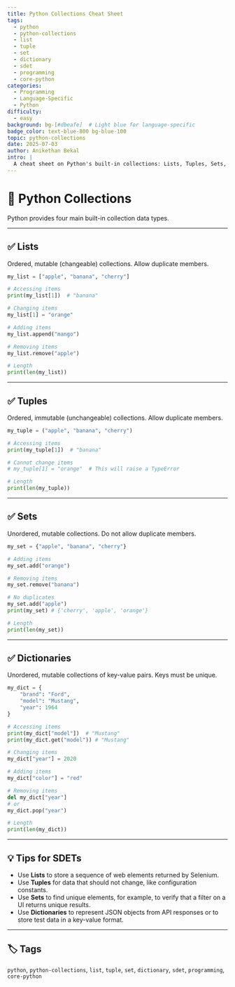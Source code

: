 ```yaml
---
title: Python Collections Cheat Sheet
tags:
  - python
  - python-collections
  - list
  - tuple
  - set
  - dictionary
  - sdet
  - programming
  - core-python
categories:
  - Programming
  - Language-Specific
  - Python
difficulty:
  - easy
background: bg-[#dbeafe]  # Light blue for language-specific
badge_color: text-blue-800 bg-blue-100
topic: python-collections
date: 2025-07-03
author: Anikethan Bekal
intro: |
  A cheat sheet on Python's built-in collections: Lists, Tuples, Sets, and Dictionaries. Understanding their differences and use cases is fundamental for any Python programmer.
---
```


# 📘 Python Collections

Python provides four main built-in collection data types.

---

## ✅ Lists

Ordered, mutable (changeable) collections. Allow duplicate members.

```python
my_list = ["apple", "banana", "cherry"]

# Accessing items
print(my_list[1])  # "banana"

# Changing items
my_list[1] = "orange"

# Adding items
my_list.append("mango")

# Removing items
my_list.remove("apple")

# Length
print(len(my_list))
```

---

## ✅ Tuples

Ordered, immutable (unchangeable) collections. Allow duplicate members.

```python
my_tuple = ("apple", "banana", "cherry")

# Accessing items
print(my_tuple[1])  # "banana"

# Cannot change items
# my_tuple[1] = "orange"  # This will raise a TypeError

# Length
print(len(my_tuple))
```

---

## ✅ Sets

Unordered, mutable collections. Do not allow duplicate members.

```python
my_set = {"apple", "banana", "cherry"}

# Adding items
my_set.add("orange")

# Removing items
my_set.remove("banana")

# No duplicates
my_set.add("apple")
print(my_set) # {'cherry', 'apple', 'orange'}

# Length
print(len(my_set))
```

---

## ✅ Dictionaries

Unordered, mutable collections of key-value pairs. Keys must be unique.

```python
my_dict = {
    "brand": "Ford",
    "model": "Mustang",
    "year": 1964
}

# Accessing items
print(my_dict["model"])  # "Mustang"
print(my_dict.get("model")) # "Mustang"

# Changing items
my_dict["year"] = 2020

# Adding items
my_dict["color"] = "red"

# Removing items
del my_dict["year"]
# or
my_dict.pop("year")

# Length
print(len(my_dict))
```

---

## 💡 Tips for SDETs

- Use **Lists** to store a sequence of web elements returned by Selenium.
- Use **Tuples** for data that should not change, like configuration constants.
- Use **Sets** to find unique elements, for example, to verify that a filter on a UI returns unique results.
- Use **Dictionaries** to represent JSON objects from API responses or to store test data in a key-value format.

---

## 🏷 Tags

`python`, `python-collections`, `list`, `tuple`, `set`, `dictionary`, `sdet`, `programming`, `core-python`
